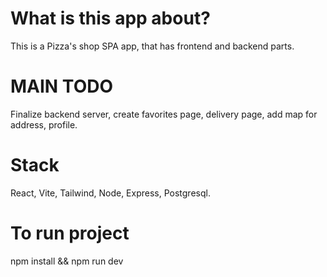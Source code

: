# What is this app about?
This is a Pizza's shop SPA app, that has frontend and backend parts.

# MAIN TODO
Finalize backend server, create favorites page, delivery page, add map for address, profile.

# Stack
React, Vite, Tailwind, Node, Express, Postgresql.

# To run project
npm install && npm run dev